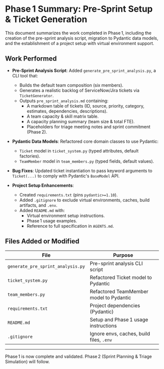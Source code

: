 # Phase 1 Summary: Pre-Sprint Setup & Ticket Generation

This document summarizes the work completed in Phase 1, including the creation of the pre-sprint analysis script,
migration to Pydantic data models, and the establishment of a project setup with virtual environment support.

## Work Performed

- **Pre‑Sprint Analysis Script**: Added `generate_pre_sprint_analysis.py`, a CLI tool that:
  - Builds the default team composition (six members).
  - Generates a realistic backlog of ServiceNow/Jira tickets via `TicketGenerator`.
  - Outputs `pre_sprint_analysis.md` containing:
    - A markdown table of tickets (ID, source, priority, category, estimates, dependencies, descriptions).
    - A team capacity & skill matrix table.
    - A capacity planning summary (team size & total FTE).
    - Placeholders for triage meeting notes and sprint commitment (Phase 2).

- **Pydantic Data Models**: Refactored core domain classes to use Pydantic:
  - `Ticket` model in `ticket_system.py` (typed attributes, default factories).
  - `TeamMember` model in `team_members.py` (typed fields, default values).

- **Bug Fixes**: Updated ticket instantiation to pass keyword arguments to `Ticket(...)` to comply with Pydantic's `BaseModel` API.

- **Project Setup Enhancements**:
  - Created `requirements.txt` (pins `pydantic>=1.10`).
  - Added `.gitignore` to exclude virtual environments, caches, build artifacts, and `.env`.
  - Added `README.md` with:
    - Virtual environment setup instructions.
    - Phase 1 usage examples.
    - Reference to full specification in `AGENTS.md`.

## Files Added or Modified

| File                                   | Purpose                                  |
|----------------------------------------|------------------------------------------|
| `generate_pre_sprint_analysis.py`      | Pre-sprint analysis CLI script           |
| `ticket_system.py`                     | Refactored Ticket model to Pydantic      |
| `team_members.py`                      | Refactored TeamMember model to Pydantic  |
| `requirements.txt`                     | Project dependencies (Pydantic)           |
| `README.md`                            | Setup and Phase 1 usage instructions      |
| `.gitignore`                           | Ignore envs, caches, build files, `.env`  |

---

Phase 1 is now complete and validated. Phase 2 (Sprint Planning & Triage Simulation) will follow.